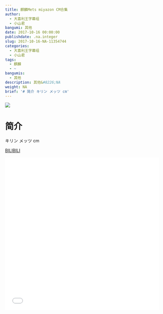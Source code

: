 ```yaml
---
title: 麒麟Mets miyazon CM合集
author:
  - 大喜利王字幕组
  - 小山君
bangumi: 其他
date: 2017-10-16 00:00:00
publishdate: .na.integer
slug: 2017-10-16-NA-11354744
categories:
  - 大喜利王字幕组
  - 小山君
tags:
  - 麒麟
  - ~
bangumis:
  - 其他
description: 其他&#8226;NA
weight: NA
brief: '# 简介 キリン メッツ cm'
---
```


![](https://i.imgur.com/ZZ1ykGJ.jpg)

# 简介  
キリン メッツ
cm

  [BILIBILI](https://www.bilibili.com/video/av11354744/)


<div class="vcontainer">  <iframe class='video' src="//www.bilibili.com/blackboard/player.html?aid=11354744" width="100%" height="500" frameborder="0" allowfullscreen="allowfullscreen"></iframe></div>
